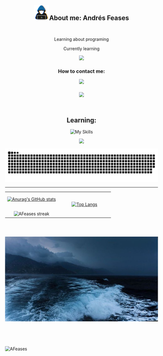 <div align="center">   
  
## <picture><img src = "https://github.com/0xAbdulKhalid/0xAbdulKhalid/raw/main/assets/mdImages/about_me.gif" width = 50px></picture>**About me: Andrés Feases**

<br>   

 Learning about programing
 
 Currently learning

<a href="https://www.youtube.com/watch?v=dQw4w9WgXcQ"><img src="https://user-images.githubusercontent.com/73097560/115834477-dbab4500-a447-11eb-908a-139a6edaec5c.gif"></a>

### **How to contact me:**

<a href="mailto:alluesmaf@iesch.org" target="_blank">
<img src="https://img.shields.io/badge/gmail-%23EA4335.svg?style=for-the-badge&logo=gmail&logoColor=white" t=mail style="margin-bottom: 10px;" />
</a>

<br>

<a href="https://www.youtube.com/watch?v=dQw4w9WgXcQ"><img src="https://user-images.githubusercontent.com/73097560/115834477-dbab4500-a447-11eb-908a-139a6edaec5c.gif"></a>

<br>
                                      
## **Learning:**
![My Skills](
https://skillicons.dev/icons?i=python,java,cpp,github,mysql,md,html,css,bootstrap,&perline=3)

<a href="https://www.youtube.com/watch?v=dQw4w9WgXcQ"><img src="https://user-images.githubusercontent.com/73097560/115834477-dbab4500-a447-11eb-908a-139a6edaec5c.gif"></a>

<div align="center">
  <img  src="https://github.com/1999AZZAR/1999AZZAR/blob/main/resources/img/grid-snake.svg"
       alt="snake" /></a>
</div>

---
  
<table align="center">
<tr border="none">
<td width="50%" align="center">
  
  [![Anurag's GitHub stats](https://github-readme-stats.vercel.app/api?username=AFeases&include_all_commits&theme=dark&show_icons=true&count_private=true)](https://github.com/AFeases)
  
  <br>
  
  <img  title="🔥 Get streak stats for your profile at git.io/streak-stats" alt="AFeases streak" src="https://github-readme-streak-stats.herokuapp.com/?user=AFeases&include_all_commits&theme=dark&hide_border=false" /> 
  
</td>
<td width="50%" align="center">

  [![Top Langs](https://github-readme-stats.vercel.app/api/top-langs/?username=AFeases&theme=dark&hide_border=false&no-bg=true&no-frame=true&langs_count=10)](https://github.com/AFeases)
  
</td>
</tr>
</table>
<br><br>

<picture><img src = "https://github.com/AFeases/DAM1/blob/main/img/Mar.jpeg"></picture>

</div>

<br><br><br>

<p align="left"> <img src="https://komarev.com/ghpvc/?username=AFeases" alt="AFeases" /> </p>
